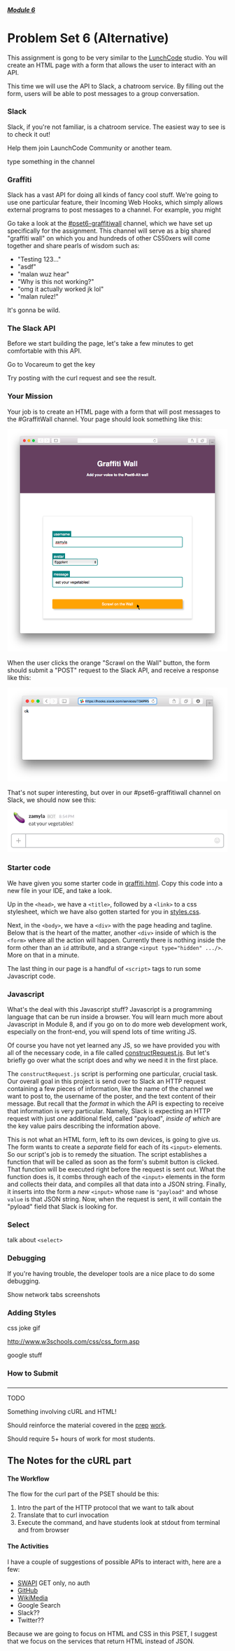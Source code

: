 ##### [Module 6](../../../)

# Problem Set 6 (Alternative)

This assignment is gong to be very similar to the [LunchCode]() studio. You will create an HTML page with a form that allows the user to interact with an API.

This time we will use the API to Slack, a chatroom service. By filling out the form, users will be able to post messages to a group conversation.

### Slack

Slack, if you're not familiar, is a chatroom service. The easiest way to see is to check it out! 

Help them join LaunchCode Community or another team.

type something in the channel


### Graffiti

Slack has a vast API for doing all kinds of fancy cool stuff. We're going to use one particular feature, their <a>Incoming Web Hooks</a>, which simply allows external programs to post messages to a channel. For example, you might 

Go take a look at the <a href="https://launchcodecommunity.slack.com/messages/pset6-graffitiwall/" target="_blank">#pset6-graffitiwall</a> channel, which we have set up specifically for the assignment. This channel will serve as a big shared "graffiti wall" on which you and hundreds of other CS50xers will come together and share pearls of wisdom such as:

* "Testing 123..."
* "asdf"
* "malan wuz hear"
* "Why is this not working?"
* "omg it actually worked jk lol"
* "malan rulez!"

It's gonna be wild.

### The Slack API

Before we start building the page, let's take a few minutes to get comfortable with this API.



Go to Vocareum to get the key

Try posting with the curl request and see the result.


### Your Mission

Your job is to create an HTML page with a form that will post messages to the #GraffitWall channel. Your page should look something like this:

<img src="screenshots/graffiti.png"/>

When the user clicks the orange "Scrawl on the Wall" button, the form should submit a "POST" request to the Slack API, and receive a response like this:

<img src="screenshots/response.png"/>

That's not super interesting, but over in our #pset6-graffitiwall channel on Slack, we should now see this:

<img src="screenshots/eatyourveg.png"/>


### Starter code

We have given you some starter code in <a href="graffiti.html" target="_blank">graffiti.html</a>. Copy this code into a new file in your IDE, and take a look.

Up in the `<head>`, we have a `<title>`, followed by a `<link>` to a css stylesheet, which we have also gotten started for you in <a href="styles.html" target="_blank">styles.css</a>.

Next, in the `<body>`, we have a `<div>` with the page heading and tagline. Below that is the heart of the matter, another `<div>` inside of which is the `<form>` where all the action will happen. Currently there is nothing inside the form other than an `id` attribute, and a strange `<input type="hidden" .../>`. More on that in a minute. 

The last thing in our page is a handful of `<script>` tags to run some Javascript code.

### Javascript

What's the deal with this Javascript stuff? Javascript is a programming language that can be run inside a browser. You will learn much more about Javascript in Module 8, and if you go on to do more web development work, especially on the front-end, you will spend lots of time writing JS. 

Of course you have not yet learned any JS, so we have provided you with all of the necessary code, in a file called <a href="constructRequest.html">constructRequest.js</a>. But let's briefly go over what the script does and why we need it in the first place.

The `constructRequest.js` script is performing one particular, crucial task. Our overall goal in this project is send over to Slack an HTTP request containing a few pieces of information, like the name of the channel we want to post to, the username of the poster, and the text content of their message. But recall that the *format* in which the API is expecting to receive that information is very particular. Namely, Slack is expecting an HTTP request with just *one* additional field, called "payload", *inside of which* are the key value pairs describing the information above. 

This is not what an HTML form, left to its own devices, is going to give us. The form wants to create a *separate* field for each of its `<input>` elements. So our script's job is to remedy the situation. The script establishes a function that will be called as soon as the form's submit button is clicked. That function will be executed right before the request is sent out. What the function does is, it combs through each of the `<input>` elements in the form and collects their data, and compiles all that data into a JSON string. Finally, it inserts into the form a *new* `<input>` whose `name` is `"payload"` and whose `value` is that JSON string. Now, when the request is sent, it will contain the "pyload" field that Slack is looking for.



### Select

talk about `<select>`


### Debugging

If you're having trouble, the developer tools are a nice place to do some debugging. 

Show network tabs screenshots


### Adding Styles

css joke gif

http://www.w3schools.com/css/css_form.asp

google stuff


### How to Submit


### 







***

TODO

Something involving cURL and HTML!

Should reinforce the material covered in the 
<a href="../../class1-prep" target="_blank">prep</a>
<a href="../../class2-prep" target="_blank">work</a>.

Should require 5+ hours of work for most students.

## The Notes for the cURL part

#### The Workflow

The flow for the curl part of the PSET should be this:

1. Intro the part of the HTTP protocol that we want to talk about
2. Translate that to curl invocation
3. Execute the command, and have students look at stdout from terminal and from browser

#### The Activities

I have a couple of suggestions of possible APIs to interact with, here are a few:

- [SWAPI](swapi.co) GET only, no auth
- [GitHub](https://developer.github.com/v3/)
- [WikiMedia](https://en.wikipedia.org/w/api.php)
- Google Search
- Slack??
- Twitter??

Because we are going to focus on HTML and CSS in this PSET, I suggest that we focus on
the services that return HTML instead of JSON. 
